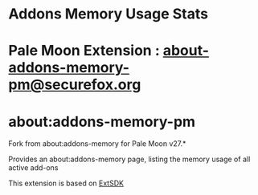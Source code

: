 Addons Memory Usage Stats
===

Pale Moon Extension : about-addons-memory-pm@securefox.org
===

about:addons-memory-pm
===

Fork from about:addons-memory for Pale Moon v27.*

Provides an about:addons-memory page, listing the memory usage of all active add-ons

This extension is based on [ExtSDK](https://github.com/nmaier/extsdk/)
